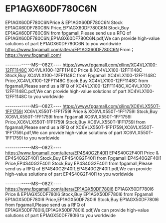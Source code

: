 # EP1AGX60DF780C6N
EP1AGX60DF780C6NPrice &amp; EP1AGX60DF780C6N Stock
EP1AGX60DF780C6N Price,EP1AGX60DF780C6N Stock,Buy EP1AGX60DF780C6N from fpgamall,Please send us a RFQ of EP1AGX60DF780C6N,EP1AGX60DF780C6N.pdf,We can  provide high-value solutions of part EP1AGX60DF780C6N to you worldwide https://www.fpgamall.com/altera/EP1AGX60DF780C6N
From；https://www.fpgamall.com/


-------------MS--0827.----
https://www.fpgamall.com/xilinx/XC4VLX100-12FF1148C
XC4VLX100-12FF1148C Price & XC4VLX100-12FF1148C Stock,Buy XC4VLX100-12FF1148C from Fpgamall
XC4VLX100-12FF1148C Price,XC4VLX100-12FF1148C Stock,Buy XC4VLX100-12FF1148C from fpgamall,Please send us a RFQ of XC4VLX100-12FF1148C,XC4VLX100-12FF1148C.pdf,We can  provide high-value solutions of part XC4VLX100-12FF1148C to you worldwide

-------------MS--0827.----
https://www.fpgamall.com/xilinx/XC6VLX550T-1FF1759I
XC6VLX550T-1FF1759I Price & XC6VLX550T-1FF1759I Stock,Buy XC6VLX550T-1FF1759I from Fpgamall
XC6VLX550T-1FF1759I Price,XC6VLX550T-1FF1759I Stock,Buy XC6VLX550T-1FF1759I from fpgamall,Please send us a RFQ of XC6VLX550T-1FF1759I,XC6VLX550T-1FF1759I.pdf,We can  provide high-value solutions of part XC6VLX550T-1FF1759I to you worldwide

-------------MS--0827.----
https://www.fpgamall.com/altera/EP4S40G2F40I1
EP4S40G2F40I1 Price & EP4S40G2F40I1 Stock,Buy EP4S40G2F40I1 from Fpgamall
EP4S40G2F40I1 Price,EP4S40G2F40I1 Stock,Buy EP4S40G2F40I1 from fpgamall,Please send us a RFQ of EP4S40G2F40I1,EP4S40G2F40I1.pdf,We can  provide high-value solutions of part EP4S40G2F40I1 to you worldwide

-------------MS--0827.----
https://www.fpgamall.com/altera/EP1AGX50DF780I6
EP1AGX50DF780I6 Price & EP1AGX50DF780I6 Stock,Buy EP1AGX50DF780I6 from Fpgamall
EP1AGX50DF780I6 Price,EP1AGX50DF780I6 Stock,Buy EP1AGX50DF780I6 from fpgamall,Please send us a RFQ of EP1AGX50DF780I6,EP1AGX50DF780I6.pdf,We can  provide high-value solutions of part EP1AGX50DF780I6 to you worldwide
